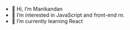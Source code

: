 - 👋 Hi, I’m Manikandan
- 👀 I’m interested in JavaScript and front-end rn.
- 🌱 I’m currently learning React


<!---
mani-cmd/mani-cmd is a ✨ special ✨ repository because its `README.md` (this file) appears on your GitHub profile.
You can click the Preview link to take a look at your changes.
--->

